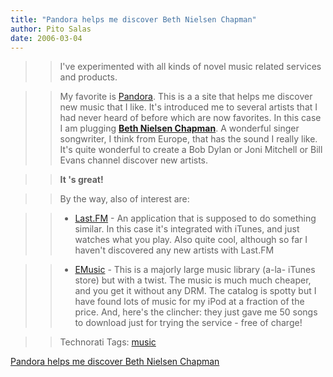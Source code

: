 ```yaml
---
title: "Pandora helps me discover Beth Nielsen Chapman"
author: Pito Salas
date: 2006-03-04
---
```



>>

>> I've experimented with all kinds of novel music related services and
products.

>>

>> My favorite is [Pandora](<http://www.pandora.com/>). This is a a site that
helps me discover new music that I like. It's introduced me to several artists
that I had never heard of before which are now favorites. In this case I am
plugging **[Beth Nielsen Chapman](<http://bethnielsenchapman.com/>)**. A
wonderful singer songwriter, I think from Europe, that has the sound I really
like. It's quite wonderful to create a Bob Dylan or Joni Mitchell or Bill
Evans channel discover new artists.

>>

>> **It 's great!**

>>

>> By the way, also of interest are:

>>

>>   * [Last.FM](<http://Last.FM>) - An application that is supposed to do
something similar. In this case it's integrated with iTunes, and just watches
what you play. Also quite cool, although so far I haven't discovered any new
artists with Last.FM

>>

>>   * [EMusic](<http://www.emusic.com/>) - This is a majorly large music
library (a-la- iTunes store) but with a twist. The music is much much cheaper,
and you get it without any DRM. The catalog is spotty but I have found lots of
music for my iPod at a fraction of the price. And, here's the clincher: they
just gave me 50 songs to download just for trying the service - free of
charge!

>>

>> Technorati Tags: [music](<http://www.technorati.com/tag/music>)


[Pandora helps me discover Beth Nielsen Chapman](None)
